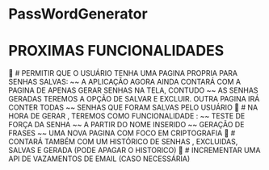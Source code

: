 # PassWordGenerator


# PROXIMAS FUNCIONALIDADES 

🔵 # PERMITIR QUE O USUÁRIO TENHA UMA PAGINA PROPRIA PARA SENHAS SALVAS:
~~ A APLICAÇÃO AGORA AINDA CONTARÁ COM A PAGINA DE APENAS GERAR SENHAS NA TELA, CONTUDO
~~ AS SENHAS GERADAS TEREMOS A OPÇÃO DE SALVAR E EXCLUIR. OUTRA PAGINA IRÁ CONTER TODAS
~~ SENHAS QUE FORAM SALVAS PELO USUÁRIO
🔵 # NA HORA DE GERAR , TEREMOS COMO FUNCIONALIDADE :
~~ TESTE DE FORÇA DA SENHA
~~ A PARTIR DO NOME INSERIDO
~~ GERAÇÃO DE FRASES
~~ UMA NOVA PAGINA COM FOCO EM CRIPTOGRAFIA
🔵 # CONTARÁ TAMBÉM COM UM HISTÓRICO DE SENHAS , EXCLUIDAS, SALVAS E GERADA (PODE APAGAR O HISTORICO)
🔵 # INCREMENTAR UMA API DE VAZAMENTOS DE EMAIL (CASO NECESSÁRIA)
